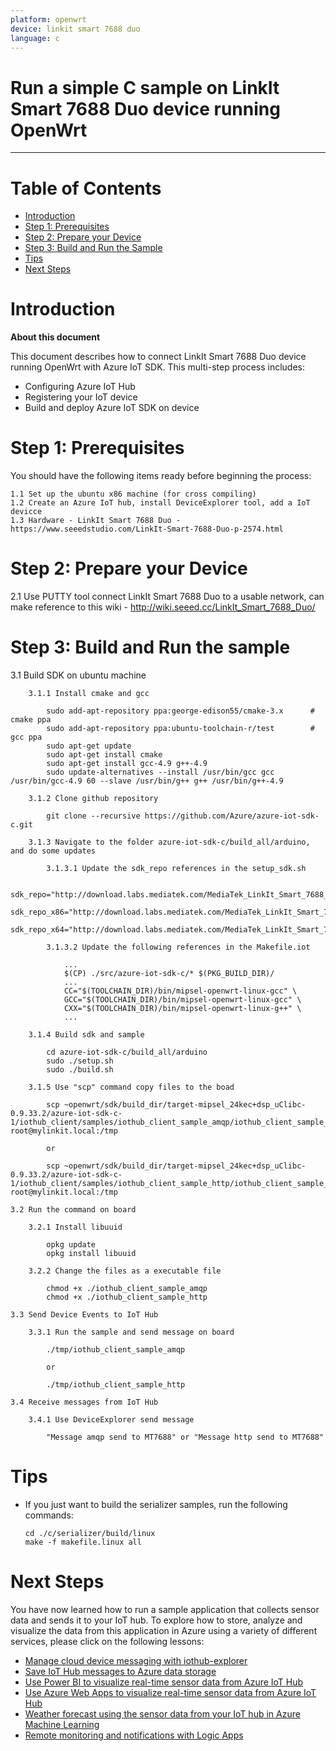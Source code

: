 ```yaml
---
platform: openwrt
device: linkit smart 7688 duo
language: c
---
```


Run a simple C sample on LinkIt Smart 7688 Duo device running OpenWrt
===
---

# Table of Contents

-   [Introduction](#Introduction)
-   [Step 1: Prerequisites](#Prerequisites)
-   [Step 2: Prepare your Device](#PrepareDevice)
-   [Step 3: Build and Run the Sample](#Build)
-   [Tips](#tips)
-   [Next Steps](#NextSteps)

<a name="Introduction"></a>
# Introduction

**About this document**

This document describes how to connect LinkIt Smart 7688 Duo device running OpenWrt with Azure IoT SDK. This multi-step process includes:
-   Configuring Azure IoT Hub
-   Registering your IoT device
-   Build and deploy Azure IoT SDK on device

<a name="Prerequisites"></a>
# Step 1: Prerequisites

You should have the following items ready before beginning the process:

    1.1 Set up the ubuntu x86 machine (for cross compiling)
    1.2 Create an Azure IoT hub, install DeviceExplorer tool, add a IoT devicce
    1.3 Hardware - LinkIt Smart 7688 Duo - https://www.seeedstudio.com/LinkIt-Smart-7688-Duo-p-2574.html



<a name="PrepareDevice"></a>
# Step 2: Prepare your Device
   2.1 Use PUTTY tool connect LinkIt Smart 7688 Duo to a usable network, can make reference to this wiki - http://wiki.seeed.cc/LinkIt_Smart_7688_Duo/


<a name="Build"></a>
# Step 3: Build and Run the sample

<a name="Load"></a>
  3.1 Build SDK on ubuntu machine
    
        3.1.1 Install cmake and gcc
        
            sudo add-apt-repository ppa:george-edison55/cmake-3.x      # cmake ppa
            sudo add-apt-repository ppa:ubuntu-toolchain-r/test        # gcc ppa
            sudo apt-get update
            sudo apt-get install cmake
            sudo apt-get install gcc-4.9 g++-4.9
            sudo update-alternatives --install /usr/bin/gcc gcc /usr/bin/gcc-4.9 60 --slave /usr/bin/g++ g++ /usr/bin/g++-4.9
			
        3.1.2 Clone github repository
		
			git clone --recursive https://github.com/Azure/azure-iot-sdk-c.git
		
		3.1.3 Navigate to the folder azure-iot-sdk-c/build_all/arduino, and do some updates
		
			3.1.3.1 Update the sdk_repo references in the setup_sdk.sh
			
				sdk_repo="http://download.labs.mediatek.com/MediaTek_LinkIt_Smart_7688_Openwrt_sdk_Linux"
				sdk_repo_x86="http://download.labs.mediatek.com/MediaTek_LinkIt_Smart_7688_Openwrt_sdk_Linux"
				sdk_repo_x64="http://download.labs.mediatek.com/MediaTek_LinkIt_Smart_7688_Openwrt_sdk_Linux"
			
			3.1.3.2 Update the following references in the Makefile.iot
			
				...
				$(CP) ./src/azure-iot-sdk-c/* $(PKG_BUILD_DIR)/
				...
				CC="$(TOOLCHAIN_DIR)/bin/mipsel-openwrt-linux-gcc" \
				GCC="$(TOOLCHAIN_DIR)/bin/mipsel-openwrt-linux-gcc" \
				CXX="$(TOOLCHAIN_DIR)/bin/mipsel-openwrt-linux-g++" \
				...
				
        3.1.4 Build sdk and sample
        
            cd azure-iot-sdk-c/build_all/arduino
            sudo ./setup.sh
            sudo ./build.sh
        
        3.1.5 Use "scp" command copy files to the boad
		
			scp ~openwrt/sdk/build_dir/target-mipsel_24kec+dsp_uClibc-0.9.33.2/azure-iot-sdk-c-1/iothub_client/samples/iothub_client_sample_amqp/iothub_client_sample_amqp root@mylinkit.local:/tmp
			
			or
			
			scp ~openwrt/sdk/build_dir/target-mipsel_24kec+dsp_uClibc-0.9.33.2/azure-iot-sdk-c-1/iothub_client/samples/iothub_client_sample_http/iothub_client_sample_http root@mylinkit.local:/tmp
			
	3.2 Run the command on board
	
		3.2.1 Install libuuid
		
			opkg update
			opkg install libuuid
		
		3.2.2 Change the files as a executable file
		
			chmod +x ./iothub_client_sample_amqp
			chmod +x ./iothub_client_sample_http
   
    3.3 Send Device Events to IoT Hub
            
        3.3.1 Run the sample and send message on board
			
			./tmp/iothub_client_sample_amqp 
			
			or 
			
			./tmp/iothub_client_sample_http

    3.4 Receive messages from IoT Hub

        3.4.1 Use DeviceExplorer send message
		
			"Message amqp send to MT7688" or "Message http send to MT7688"
			
<a name="tips"></a>
# Tips

- If you just want to build the serializer samples, run the following commands:

  ```
  cd ./c/serializer/build/linux
  make -f makefile.linux all
  ```

<a name="NextSteps"></a>
# Next Steps

You have now learned how to run a sample application that collects sensor data and sends it to your IoT hub. To explore how to store, analyze and visualize the data from this application in Azure using a variety of different services, please click on the following lessons:

-   [Manage cloud device messaging with iothub-explorer]
-   [Save IoT Hub messages to Azure data storage]
-   [Use Power BI to visualize real-time sensor data from Azure IoT Hub]
-   [Use Azure Web Apps to visualize real-time sensor data from Azure IoT Hub]
-   [Weather forecast using the sensor data from your IoT hub in Azure Machine Learning]
-   [Remote monitoring and notifications with Logic Apps]   

[Manage cloud device messaging with iothub-explorer]: https://docs.microsoft.com/en-us/azure/iot-hub/iot-hub-explorer-cloud-device-messaging
[Save IoT Hub messages to Azure data storage]: https://docs.microsoft.com/en-us/azure/iot-hub/iot-hub-store-data-in-azure-table-storage
[Use Power BI to visualize real-time sensor data from Azure IoT Hub]: https://docs.microsoft.com/en-us/azure/iot-hub/iot-hub-live-data-visualization-in-power-bi
[Use Azure Web Apps to visualize real-time sensor data from Azure IoT Hub]: https://docs.microsoft.com/en-us/azure/iot-hub/iot-hub-live-data-visualization-in-web-apps
[Weather forecast using the sensor data from your IoT hub in Azure Machine Learning]: https://docs.microsoft.com/en-us/azure/iot-hub/iot-hub-weather-forecast-machine-learning
[Remote monitoring and notifications with Logic Apps]: https://docs.microsoft.com/en-us/azure/iot-hub/iot-hub-monitoring-notifications-with-azure-logic-apps
[setup-devbox-linux]: https://github.com/Azure/azure-iot-sdk-c/blob/master/doc/devbox_setup.md
[lnk-setup-iot-hub]: ../../setup_iothub.md
[lnk-manage-iot-hub]: ../../manage_iot_hub.md

